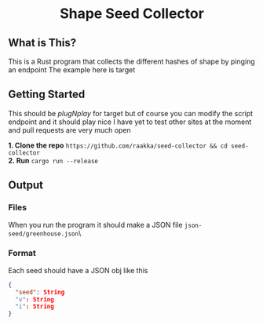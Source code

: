 <h1 align="center">Shape Seed Collector</h1>

## What is This?
This is a Rust program that collects the different hashes of shape by pinging an endpoint
The example here is target

## Getting Started
This should be *plugNplay* for target but of course you can modify the script endpoint and it should play nice
I have yet to test other sites at the moment and pull requests are very much open

**1. Clone the repo** `https://github.com/raakka/seed-collector && cd seed-collector`\
**2. Run** `cargo run --release`

## Output

### Files
When you run the program it should make a JSON file `json-seed/greenhouse.json`\

### Format
Each seed should have a JSON obj like this
```json
{
  "seed": String
  "v": String
  "i": String
}
```
